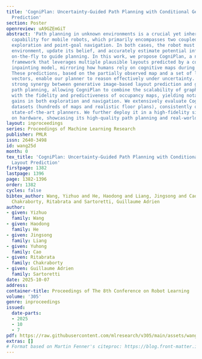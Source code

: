 ```yaml
---
title: 'CogniPlan: Uncertainty-Guided Path Planning with Conditional Generative Layout
  Prediction'
section: Poster
openreview: uA9GZEmGiT
abstract: 'Path planning in unknown environments is a crucial yet inherently challenging
  capability for mobile robots, which primarily encompasses two coupled tasks: autonomous
  exploration and point-goal navigation. In both cases, the robot must perceive the
  environment, update its belief, and accurately estimate potential information gain
  on-the-fly to guide planning. In this work, we propose CogniPlan, a novel path planning
  framework that leverages multiple plausible layouts predicted by a conditional generative
  inpainting model, mirroring how humans rely on cognitive maps during navigation.
  These predictions, based on the partially observed map and a set of layout conditioning
  vectors, enable our planner to reason effectively under uncertainty. We demonstrate
  strong synergy between generative image-based layout prediction and graph-attention-based
  path planning, allowing CogniPlan to combine the scalability of graph representations
  with the fidelity and predictiveness of occupancy maps, yielding notable performance
  gains in both exploration and navigation. We extensively evaluate CogniPlan on two
  datasets (hundreds of maps and realistic floor plans), consistently outperforming
  state-of-the-art planners. We further deploy it in a high-fidelity simulator and
  on hardware, showcasing its high-quality path planning and real-world applicability.'
layout: inproceedings
series: Proceedings of Machine Learning Research
publisher: PMLR
issn: 2640-3498
id: wang25d
month: 0
tex_title: 'CogniPlan: Uncertainty-Guided Path Planning with Conditional Generative
  Layout Prediction'
firstpage: 1382
lastpage: 1396
page: 1382-1396
order: 1382
cycles: false
bibtex_author: Wang, Yizhuo and He, Haodong and Liang, Jingsong and Cao, Yuhong and
  Chakraborty, Ritabrata and Sartoretti, Guillaume Adrien
author:
- given: Yizhuo
  family: Wang
- given: Haodong
  family: He
- given: Jingsong
  family: Liang
- given: Yuhong
  family: Cao
- given: Ritabrata
  family: Chakraborty
- given: Guillaume Adrien
  family: Sartoretti
date: 2025-10-07
address:
container-title: Proceedings of The 8th Conference on Robot Learning
volume: '305'
genre: inproceedings
issued:
  date-parts:
  - 2025
  - 10
  - 7
pdf: https://raw.githubusercontent.com/mlresearch/v305/main/assets/wang25d/wang25d.pdf
extras: []
# Format based on Martin Fenner's citeproc: https://blog.front-matter.io/posts/citeproc-yaml-for-bibliographies/
---
```

